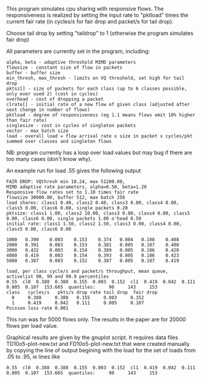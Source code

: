 This program simulates cpu sharing with responsive flows. The responsiveness is realized by setting the input rate to "pktload" times the current fair rate (in cycles/s for fair drop and packet/s for tail drop).

Choose tail drop by setting "taildrop" to 1 (otherwise the program simulates fair drop)

All parameters are currently set in the program, including:
```
alpha, beta - adaptive threshold MIMD parameters
flowsize - constant size of flow in packets
buffer - buffer size
min_thresh, max_thresh - limits on VQ threshold, set high for tail drop
pktsz[] - size of packets for each class (up to 6 classes possible, only ever used 2) (cost in cycles)
overhead - cost of dropping a packet
clrate[] - initial rate of a new flow of given class (adjusted after next change in number of flows)
pktload - degree of responsiveness (eg 1.1 means flows emit 10% higher than fair rate)
singlesize - cost in cycles of singleton packets
vector - max batch size
load - overall load = flow arrival rate x size in packet x cycles/pkt summed over classes and singleton flows
```
NB: program currently has a loop over load values but may bug if there are too many cases (don't know why).

An example run for load .55 gives the following output
```
FAIR DROP: VQthresh min 10.24, max 51200.00, 
MIMD adaptive rate parameters, alpha=0.50, beta=1.20 
Responsive flow rates set to 1.10 times fair rate
flowsize 30000.00, buffer 512, max batch 256 
load shares: class1 0.40, class2 0.40, class3 0.00, class4 0.00, class5 0.00, class6 0.00, single packets 0.20 
pktsize: class1 1.00, class2 10.00, class3 0.00, class4 0.00, class5 0.00, class6 0.00, single packets 1.00 o'head 0.50
initial rate: class1 1.50, class2 1.50, class3 0.00, class4 0.00, class5 0.00, class6 0.00 

1000   0.390    0.003    0.153    0.374   0.004   0.108    0.408    
2000   0.391    0.003    0.153    0.381   0.005   0.107    0.400    
3000   0.432    0.003    0.154    0.389   0.005   0.106    0.420    
4000   0.419    0.003    0.154    0.393   0.005   0.106    0.423    
5000   0.387    0.003    0.152    0.387   0.005   0.107    0.419    

load, per class cycle/s and packet/s throughput, mean queue, activelist 90, 99 and 99.9 percentiles 
0.55  cl0  0.388  0.388  0.155  0.003  0.152  cl1  0.419  0.042  0.111  0.005  0.107  153.665  quantiles:     90     143     153 
class   cycles/s   pkts/s drop rate tail drop  fair drop
  0     0.388     0.388   0.155     0.003     0.152
  1     0.419     0.042   0.111     0.005     0.107
Poisson loss rate 0.001 
```
This run was for 5000 flows only. The results in the paper are for 20000 flows per load value.

Graphical results are given by the gnuplot script. It requires data files TD10o5-plot-new.txt and FD10o5-plot-new.txt that were created manually by copying the line of output begining with the load for the set of loads from .05 to .95, ie lines like 
```
0.55  cl0  0.388  0.388  0.155  0.003  0.152  cl1  0.419  0.042  0.111  0.005  0.107  153.665  quantiles:     90     143     153 
```


